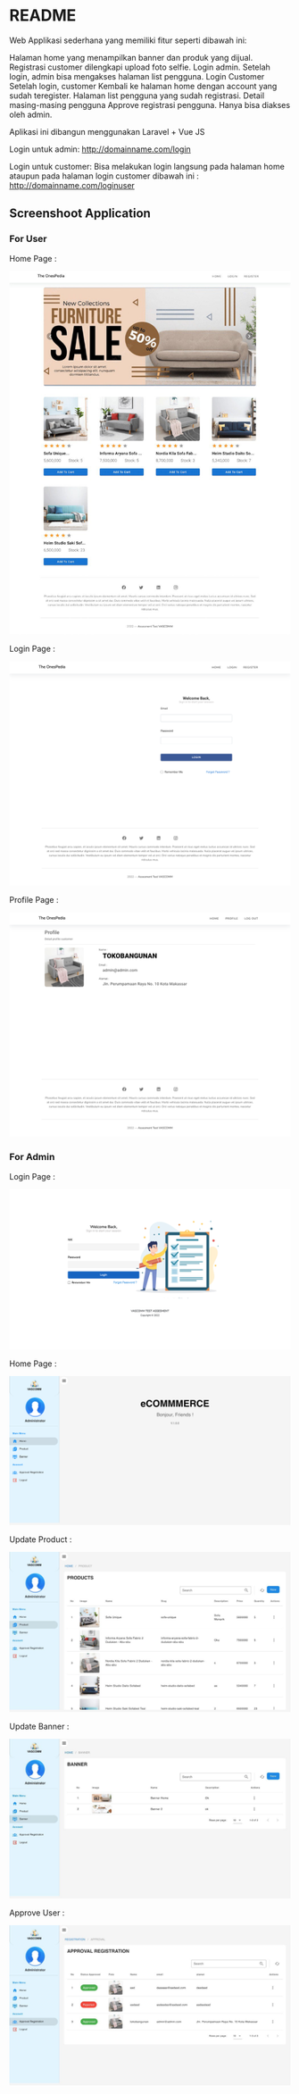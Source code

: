 # README #

Web Applikasi sederhana yang memiliki fitur seperti dibawah ini:

Halaman home yang menampilkan banner dan produk yang dijual.
Registrasi customer dilengkapi upload foto selfie.
Login admin.
Setelah login, admin bisa mengakses halaman list pengguna.
Login Customer
Setelah login, customer Kembali ke halaman home dengan account yang sudah teregister.
Halaman list pengguna yang sudah registrasi.
Detail masing-masing pengguna
Approve registrasi pengguna.
Hanya bisa diakses oleh admin.

Aplikasi ini dibangun menggunakan Laravel + Vue JS

Login untuk admin: 
http://domainname.com/login

Login untuk customer:
Bisa melakukan login langsung pada halaman home ataupun pada halaman login customer dibawah ini :
http://domainname.com/loginuser


## Screenshoot Application ###

### For User ###

Home Page :

![alt text](public/application/home.jpg)

Login Page :

![alt text](public/application/login.png)

Profile Page :

![alt text](public/application/profile.png)


### For Admin ###

Login Page :

![alt text](public/application/loginadmin.png)

Home Page :

![alt text](public/application/homeadmin.png)

Update Product :

![alt text](public/application/productadmin.jpg)

Update Banner :

![alt text](public/application/banneradmin.jpg)

Approve User :

![alt text](public/application/approvaladmin.jpg)

